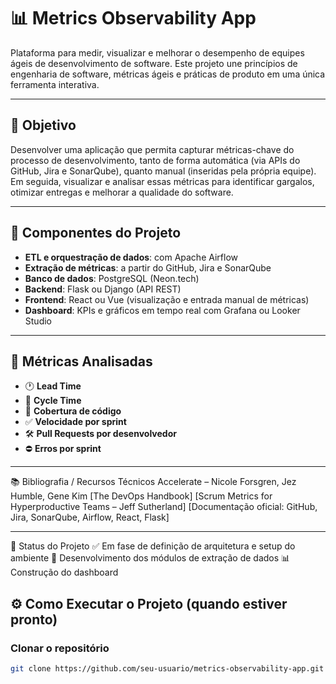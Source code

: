 # 📊 Metrics Observability App

Plataforma para medir, visualizar e melhorar o desempenho de equipes ágeis de desenvolvimento de software. Este projeto une princípios de engenharia de software, métricas ágeis e práticas de produto em uma única ferramenta interativa.

---

## 🚀 Objetivo

Desenvolver uma aplicação que permita capturar métricas-chave do processo de desenvolvimento, tanto de forma automática (via APIs do GitHub, Jira e SonarQube), quanto manual (inseridas pela própria equipe). Em seguida, visualizar e analisar essas métricas para identificar gargalos, otimizar entregas e melhorar a qualidade do software.

---

## 🧩 Componentes do Projeto

- **ETL e orquestração de dados**: com Apache Airflow  
- **Extração de métricas**: a partir do GitHub, Jira e SonarQube  
- **Banco de dados**: PostgreSQL (Neon.tech)  
- **Backend**: Flask ou Django (API REST)  
- **Frontend**: React ou Vue (visualização e entrada manual de métricas)  
- **Dashboard**: KPIs e gráficos em tempo real com Grafana ou Looker Studio  

---

## 📌 Métricas Analisadas

- 🕐 **Lead Time**  
- 🔄 **Cycle Time**  
- 🧪 **Cobertura de código**  
- ✅ **Velocidade por sprint**  
- 🛠️ **Pull Requests por desenvolvedor**  
- ⛔ **Erros por sprint**

---

📚 Bibliografia / Recursos Técnicos
Accelerate – Nicole Forsgren, Jez Humble, Gene Kim
[The DevOps Handbook]
[Scrum Metrics for Hyperproductive Teams – Jeff Sutherland]
[Documentação oficial: GitHub, Jira, SonarQube, Airflow, React, Flask]

---

🧠 Status do Projeto
✅ Em fase de definição de arquitetura e setup do ambiente
🔄 Desenvolvimento dos módulos de extração de dados
📊 Construção do dashboard

## ⚙️ Como Executar o Projeto (quando estiver pronto)

### Clonar o repositório
```bash
git clone https://github.com/seu-usuario/metrics-observability-app.git


